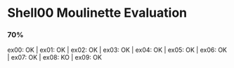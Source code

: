 # Shell00 Moulinette Evaluation
### 70%
ex00: OK | ex01: OK | ex02: OK | ex03: OK | ex04: OK | ex05: OK | ex06: OK | ex07: OK | ex08: KO | ex09: OK
